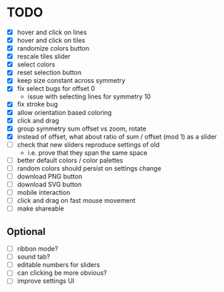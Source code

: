 # TODO

- [x] hover and click on lines
- [x] hover and click on tiles
- [x] randomize colors button
- [x] rescale tiles slider
- [x] select colors
- [x] reset selection button
- [x] keep size constant across symmetry
- [x] fix select bugs for offset 0
	- issue with selecting lines for symmetry 10
- [x] fix stroke bug
- [x] allow orientation based coloring
- [x] click and drag
- [x] group symmetry sum offset vs zoom, rotate
- [x] instead of offset, what about ratio of sum / offset (mod 1) as a slider
- [ ] check that new sliders reproduce settings of old
	- i.e. prove that they span the same space
- [ ] better default colors / color palettes
- [ ] random colors should persist on settings change
- [ ] download PNG button
- [ ] download SVG button
- [ ] mobile interaction
- [ ] click and drag on fast mouse movement
- [ ] make shareable

## Optional
- [ ] ribbon mode?
- [ ] sound tab?
- [ ] editable numbers for sliders
- [ ] can clicking be more obvious?
- [ ] improve settings UI
